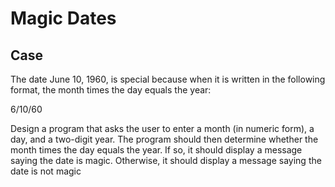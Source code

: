 # Magic Dates

## Case

The date June 10, 1960, is special because when it is written in the following format, the month times the day equals the year:

6/10/60

Design a program that asks the user to enter a month (in numeric form), a day, and a two-digit year. The program should then determine whether the month times the day equals the year. If so, it should display a message saying the date is magic. Otherwise, it should display a message saying the date is not magic
